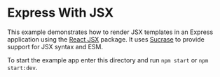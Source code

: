 # Express With JSX

This example demonstrates how to render JSX templates in an Express application using the [React JSX] package. It uses [Sucrase] to provide support for JSX syntax and ESM.

To start the example app enter this directory and run `npm start` or `npm start:dev`.

[React JSX]: https://github.com/Financial-Times/anvil/tree/master/packages/dotcom-server-react-jsx
[Sucrase]: https://github.com/alangpierce/sucrase
